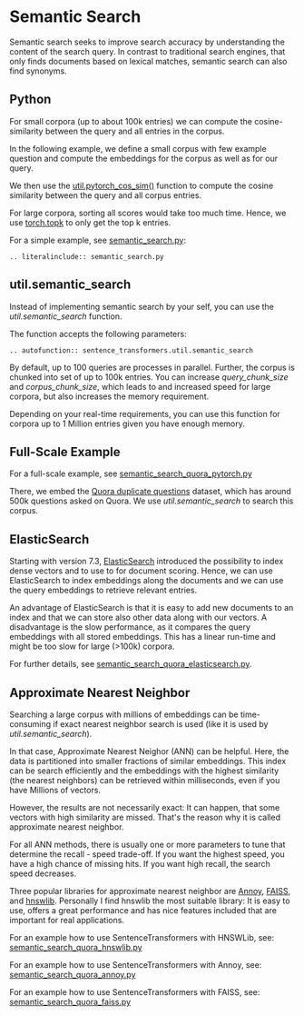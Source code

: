 # Semantic Search
Semantic search seeks to improve search accuracy by understanding the content of the search query. In contrast to traditional search engines, that only finds documents based on lexical matches, semantic search can also find synonyms.


## Python

For small corpora (up to about 100k entries) we can compute the cosine-similarity between the query and all entries in the corpus.

In the following example, we define a small corpus with few example question and compute the embeddings for the corpus as well as for our query.

We then use the [util.pytorch_cos_sim()](../../../docs/usage/semantic_textual_similarity.md) function to compute the cosine similarity between the query and all corpus entries.

For large corpora, sorting all scores would take too much time. Hence, we use [torch.topk](https://pytorch.org/docs/stable/generated/torch.topk.html) to only get the top k entries.

For a simple example, see [semantic_search.py](https://github.com/UKPLab/sentence-transformers/blob/master/examples/applications/semantic_search.py):

```eval_rst
.. literalinclude:: semantic_search.py
```


## util.semantic_search

Instead of implementing semantic search by your self, you can use the *util.semantic_search* function.

The function accepts the following parameters:

```eval_rst
.. autofunction:: sentence_transformers.util.semantic_search
```

By default, up to 100 queries are processes in parallel. Further, the corpus is chunked into set of up to 100k entries. You can increase *query_chunk_size* and *corpus_chunk_size*, which leads to and increased speed for large corpora, but also increases the memory requirement.

Depending on your real-time requirements, you can use this function for corpora up to 1 Million entries given you have enough memory.

## Full-Scale Example
For a full-scale example, see [semantic_search_quora_pytorch.py](semantic_search_quora_elasticsearch.py)

There, we embed the [Quora duplicate questions](https://www.quora.com/q/quoradata/First-Quora-Dataset-Release-Question-Pairs) dataset, which has around 500k questions asked on Quora. We use *util.semantic_search* to search this corpus.


## ElasticSearch
Starting with version 7.3, [ElasticSearch](https://www.elastic.co/elasticsearch/) introduced the possibility to index dense vectors and to use to for document scoring. Hence, we can use ElasticSearch to index embeddings along the documents and we can use the query embeddings to retrieve relevant entries.

An advantage of ElasticSearch is that it is easy to add new documents to an index and that we can store also other data along with our vectors. A disadvantage is the slow performance, as it compares the query embeddings with all stored embeddings. This has a linear run-time and might be too slow for large (>100k) corpora.

For further details, see [semantic_search_quora_elasticsearch.py](semantic_search_quora_elasticsearch.py).


## Approximate Nearest Neighbor
Searching a large corpus with millions of embeddings can be time-consuming if exact nearest neighbor search is used (like it is used by *util.semantic_search*).

In that case, Approximate Nearest Neighor (ANN) can be helpful. Here, the data is partitioned into smaller fractions of similar embeddings. This index can be search efficiently and the embeddings with the highest similarity (the nearest neighbors) can be retrieved within milliseconds, even if you have Millions of vectors.

However, the results are not necessarily exact: It can happen, that some vectors with high similarity are missed. That's the reason why it is called approximate nearest neighbor.

For all ANN methods, there is usually one or more parameters to tune that determine the recall - speed trade-off. If you want the highest speed, you have a high chance of missing hits. If you want high recall, the search speed decreases.

Three popular libraries for approximate nearest neighbor are [Annoy](https://github.com/spotify/annoy), [FAISS](https://github.com/facebookresearch/faiss), and [hnswlib](https://github.com/nmslib/hnswlib/). Personally I find hnswlib the most suitable library: It is easy to use, offers a great performance and has nice features included that are important for real applications.

For an example how to use SentenceTransformers with HNSWLib, see: [semantic_search_quora_hnswlib.py](semantic_search_quora_hnswlib.py)

For an example how to use SentenceTransformers with Annoy, see: [semantic_search_quora_annoy.py](semantic_search_quora_annoy.py)

For an example how to use SentenceTransformers with FAISS, see: [semantic_search_quora_faiss.py](semantic_search_quora_faiss.py)
